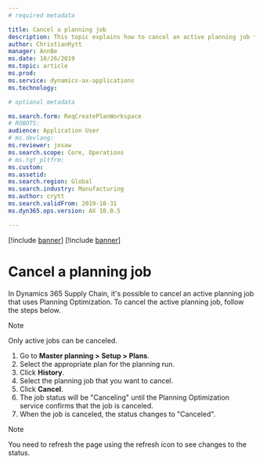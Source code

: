 ```yaml
---
# required metadata

title: Cancel a planning job
description: This topic explains how to cancel an active planning job that uses Planning Optimization.
author: ChristianRytt
manager: AnnBe
ms.date: 10/26/2019
ms.topic: article
ms.prod: 
ms.service: dynamics-ax-applications
ms.technology: 

# optional metadata

ms.search.form: ReqCreatePlanWorkspace
# ROBOTS: 
audience: Application User
# ms.devlang: 
ms.reviewer: josaw
ms.search.scope: Core, Operations
# ms.tgt_pltfrm: 
ms.custom: 
ms.assetid: 
ms.search.region: Global
ms.search.industry: Manufacturing
ms.author: crytt
ms.search.validFrom: 2019-10-31
ms.dyn365.ops.version: AX 10.0.5

---
```


[!include [banner](../../includes/banner.md)]
[!include [banner](../../includes/preview-banner.md)]

# Cancel a planning job

In Dynamics 365 Supply Chain, it's possible to cancel an active planning job that uses Planning Optimization. To cancel the active planning job, follow the steps below.

> [!NOTE]
> Only active jobs can be canceled.

1. Go to **Master planning > Setup > Plans**.
2. Select the appropriate plan for the planning run.
3. Click **History**.
4. Select the planning job that you want to cancel.
5. Click **Cancel**. 
6. The job status will be "Canceling" until the Planning Optimization service confirms that the job is canceled.
7. When the job is canceled, the status changes to "Canceled".

> [!NOTE]
> You need to refresh the page using the refresh icon to see changes to the status.

